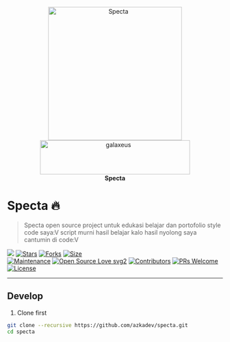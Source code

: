 <p align="center">
    <a href="https://github.com/azkadev">
        <img src="https://telegra.ph/file/e90bdeab8390b8c0d9df2.png" alt="Specta"
            width="312"
            height="312">
    </a>
    <br>
    <a href="https://youtube.com/c/galaxeus">
        <img
            src="https://raw.githubusercontent.com/azkadev/azkadev/main/assets/images/powered_galaxeus.png"
            alt="galaxeus"
            width="350"
            height="80"
        >
    </a>
    <br>
    <b>Specta</b>
    <br>
</p>
 

# Specta 🔥

> Specta open source project untuk edukasi belajar dan portofolio style code saya:V script murni hasil belajar kalo hasil nyolong saya cantumin di code:V

[![](https://img.shields.io/badge/specta-v0.0-darkgreen)](#)
[![Stars](https://img.shields.io/github/stars/azkadev/specta?style=flat-square&color=yellow)](https://github.com/azkadev/specta/stargazers)
[![Forks](https://img.shields.io/github/forks/azkadev/specta?style=flat-square&color=orange)](https://github.com/azkadev/specta/fork)
[![Size](https://img.shields.io/github/repo-size/azkadev/specta?style=flat-square&color=green)](https://github.com/azkadev/specta/)   
[![Maintenance](https://img.shields.io/badge/Maintained%3F-yes-green.svg)](https://github.com/azkadev/specta/graphs/commit-activity) 
[![Open Source Love svg2](https://badges.frapsoft.com/os/v2/open-source.svg?v=103)](https://github.com/azkadev/specta)
[![Contributors](https://img.shields.io/github/contributors/azkadev/specta?style=flat-square&color=green)](https://github.com/azkadev/specta/graphs/contributors)
[![PRs Welcome](https://img.shields.io/badge/PRs-welcome-brightgreen.svg?style=flat-square)](https://makeapullrequest.com)
[![License](https://img.shields.io/badge/License-AGPL-blue)](https://github.com/azkadev/specta/blob/main/LICENSE)

---

## Develop

1. Clone first

```bash
git clone --recursive https://github.com/azkadev/specta.git
cd specta
```